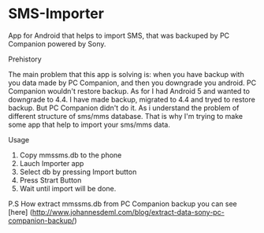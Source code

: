 # SMS-Importer
App for Android that helps to import SMS, that was backuped by PC Companion powered by Sony.

Prehistory

The main problem that this app is solving is: when you have backup with you data made by PC Companion, and then you downgrade you android.
PC Companion wouldn't restore backup. As for I had Android 5 and wanted to downgrade to 4.4. I have made backup, migrated to 4.4 and tryed to restore backup.
But PC Companion didn't do it. As i understand the problem of different structure of sms/mms database. That is why I'm trying to make some app that help to import
your sms/mms data.

Usage

1) Copy mmssms.db to the phone <br>
2) Lauch Importer app <br>
3) Select db by pressing Import button<br>
4) Press Strart Button <br>
5) Wait until import will be done. <br>

P.S How extract mmssms.db from PC Companion backup you can see [here] (http://www.johannesdeml.com/blog/extract-data-sony-pc-companion-backup/)
